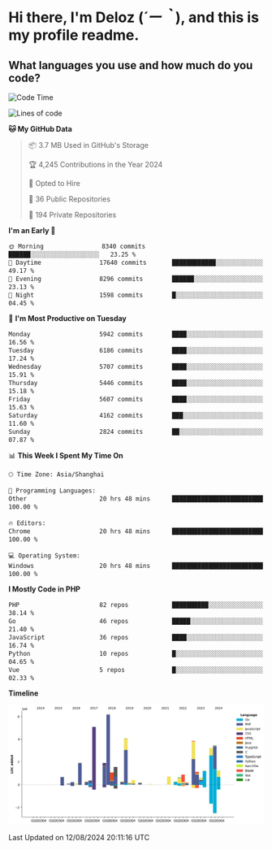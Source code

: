 # **Hi there, I'm Deloz (*´ー｀*), and this is my profile readme.**

## **What languages you use and how much do you code?**

<!--START_SECTION:waka-->
![Code Time](http://img.shields.io/badge/Code%20Time-4%2C544%20hrs%2057%20mins-blue)

![Lines of code](https://img.shields.io/badge/From%20Hello%20World%20I%27ve%20Written-41.7%20million%20lines%20of%20code-blue)

**🐱 My GitHub Data** 

> 📦 3.7 MB Used in GitHub's Storage 
 > 
> 🏆 4,245 Contributions in the Year 2024
 > 
> 💼 Opted to Hire
 > 
> 📜 36 Public Repositories 
 > 
> 🔑 194 Private Repositories 
 > 
**I'm an Early 🐤** 

```text
🌞 Morning                8340 commits        ██████░░░░░░░░░░░░░░░░░░░   23.25 % 
🌆 Daytime                17640 commits       ████████████░░░░░░░░░░░░░   49.17 % 
🌃 Evening                8296 commits        ██████░░░░░░░░░░░░░░░░░░░   23.13 % 
🌙 Night                  1598 commits        █░░░░░░░░░░░░░░░░░░░░░░░░   04.45 % 
```
📅 **I'm Most Productive on Tuesday** 

```text
Monday                   5942 commits        ████░░░░░░░░░░░░░░░░░░░░░   16.56 % 
Tuesday                  6186 commits        ████░░░░░░░░░░░░░░░░░░░░░   17.24 % 
Wednesday                5707 commits        ████░░░░░░░░░░░░░░░░░░░░░   15.91 % 
Thursday                 5446 commits        ████░░░░░░░░░░░░░░░░░░░░░   15.18 % 
Friday                   5607 commits        ████░░░░░░░░░░░░░░░░░░░░░   15.63 % 
Saturday                 4162 commits        ███░░░░░░░░░░░░░░░░░░░░░░   11.60 % 
Sunday                   2824 commits        ██░░░░░░░░░░░░░░░░░░░░░░░   07.87 % 
```


📊 **This Week I Spent My Time On** 

```text
🕑︎ Time Zone: Asia/Shanghai

💬 Programming Languages: 
Other                    20 hrs 48 mins      █████████████████████████   100.00 % 

🔥 Editors: 
Chrome                   20 hrs 48 mins      █████████████████████████   100.00 % 

💻 Operating System: 
Windows                  20 hrs 48 mins      █████████████████████████   100.00 % 
```

**I Mostly Code in PHP** 

```text
PHP                      82 repos            ██████████░░░░░░░░░░░░░░░   38.14 % 
Go                       46 repos            █████░░░░░░░░░░░░░░░░░░░░   21.40 % 
JavaScript               36 repos            ████░░░░░░░░░░░░░░░░░░░░░   16.74 % 
Python                   10 repos            █░░░░░░░░░░░░░░░░░░░░░░░░   04.65 % 
Vue                      5 repos             █░░░░░░░░░░░░░░░░░░░░░░░░   02.33 % 
```



**Timeline**

![Lines of Code chart](https://raw.githubusercontent.com/deloz/deloz/main/assets/bar_graph.png)


 Last Updated on 12/08/2024 20:11:16 UTC
<!--END_SECTION:waka-->
